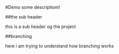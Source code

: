 #Demo
some descriptiom!

##the sub header

this is a sub header og the project

##branching

here i am trying to understand how branching works
